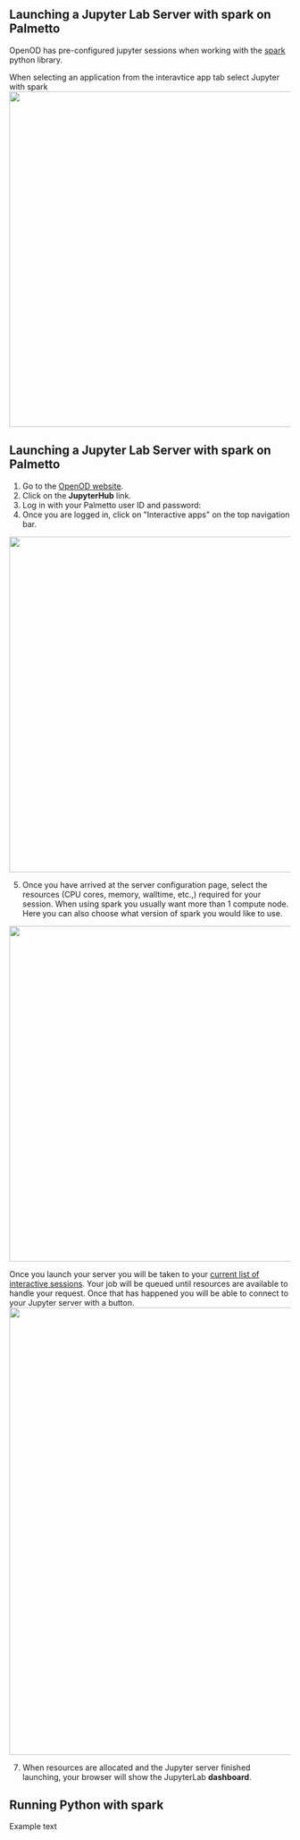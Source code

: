 ## Launching a Jupyter Lab Server with spark on Palmetto

OpenOD has pre-configured jupyter sessions when working with the [spark](https://spark.apache.org/docs/0.9.1/index.html) python library.

When selecting an application from the interavtice app tab select Jupyter with spark
<img src="../../images/ood/apps/jupyter/jupyter_with_spark.png" style="width:600px">


## Launching a Jupyter Lab Server with spark on Palmetto

1. Go to the [OpenOD website](https://openod02.palmetto.clemson.edu/).
2. Click on the **JupyterHub** link. 
3. Log in with your Palmetto user ID and password:
4. Once you are logged in, click on "Interactive apps" on the top navigation bar.

<img src="../../../images/ood/apps//jupyter/jupyter_login.png" style="width:600px">

5. Once you have arrived at the server configuration page, select the resources (CPU cores, memory, walltime, etc.,) required for your session. When using spark you usually want more than 1 compute node.
 Here you can also choose what version of spark you would like to use.

<img src="../../../images/ood/apps/jupyter/jupyter_queue.png" style="width:600px">

Once you launch your server you will be taken to your [current list of interactive sessions](https://openod02.palmetto.clemson.edu/pun/sys/dashboard/batch_connect/sessions "current list of interactive sessions"). Your job will be queued until resources are available to handle your request. Once that has happened you will be able to connect to your Jupyter server with a button.
<img src="../../../images/ood/apps/vscode/server_running.png" style="width:800px">


7. When resources are allocated and the Jupyter server finished launching, your browser
will show the JupyterLab **dashboard**.

## Running Python with spark

Example text








